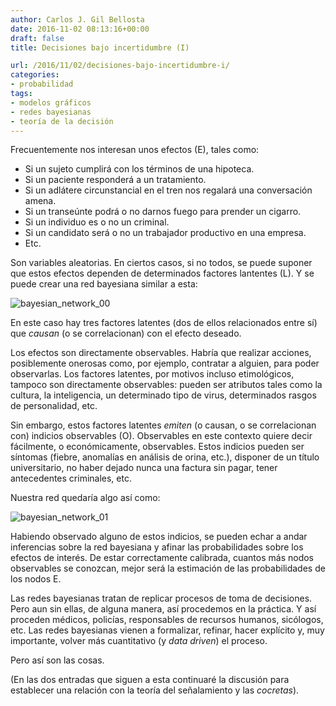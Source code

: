 ```yaml
---
author: Carlos J. Gil Bellosta
date: 2016-11-02 08:13:16+00:00
draft: false
title: Decisiones bajo incertidumbre (I)

url: /2016/11/02/decisiones-bajo-incertidumbre-i/
categories:
- probabilidad
tags:
- modelos gráficos
- redes bayesianas
- teoría de la decisión
---
```


Frecuentemente nos interesan unos efectos (E), tales como:

* Si un sujeto cumplirá con los términos de una hipoteca.
* Si un paciente responderá a un tratamiento.
* Si un adlátere circunstancial en el tren nos regalará una conversación amena.
* Si un transeúnte podrá o no darnos fuego para prender un cigarro.
* Si un individuo es o no un criminal.
* Si un candidato será o no un trabajador productivo en una empresa.
* Etc.

Son variables aleatorias. En ciertos casos, si no todos, se puede suponer que estos efectos dependen de determinados factores lantentes (L). Y se puede crear una red bayesiana similar a esta:

![bayesian_network_00](/wp-uploads/2016/11/bayesian_network_00.png#center)

En este caso hay tres factores latentes (dos de ellos relacionados entre sí) que _causan_ (o se correlacionan) con el efecto deseado.

Los efectos son directamente observables. Habría que realizar acciones, posiblemente onerosas como, por ejemplo, contratar a alguien, para poder observarlas. Los factores latentes, por motivos incluso etimológicos, tampoco son directamente observables: pueden ser atributos tales como la cultura, la inteligencia, un determinado tipo de virus, determinados rasgos de personalidad, etc.

Sin embargo, estos factores latentes _emiten_ (o causan, o se correlacionan con) indicios observables (O). Observables en este contexto quiere decir fácilmente, o económicamente, observables. Estos indicios pueden ser síntomas (fiebre, anomalías en análisis de orina, etc.), disponer de un título universitario, no haber dejado nunca una factura sin pagar, tener antecedentes criminales, etc.

Nuestra red quedaría algo así como:

![bayesian_network_01](/wp-uploads/2016/11/bayesian_network_01.png#center)

Habiendo observado alguno de estos indicios, se pueden echar a andar inferencias sobre la red bayesiana y afinar las probabilidades sobre los efectos de interés. De estar correctamente calibrada, cuantos más nodos observables se conozcan, mejor será la estimación de las probabilidades de los nodos E.

Las redes bayesianas tratan de replicar procesos de toma de decisiones. Pero aun sin ellas, de alguna manera, así procedemos en la práctica. Y así proceden médicos, policías, responsables de recursos humanos, sicólogos, etc. Las redes bayesianas vienen a formalizar, refinar, hacer explícito y, muy importante, volver más cuantitativo (y _data driven_) el proceso.

Pero así son las cosas.

(En las dos entradas que siguen a esta continuaré la discusión para establecer una relación con la teoría del señalamiento y las _cocretas_).